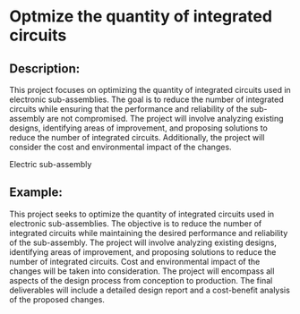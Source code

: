 # Optmize the quantity of integrated circuits

## Description:
This project focuses on optimizing the quantity of integrated circuits used in electronic sub-assemblies. The goal is to reduce the number of integrated circuits while ensuring that the performance and reliability of the sub-assembly are not compromised. The project will involve analyzing existing designs, identifying areas of improvement, and proposing solutions to reduce the number of integrated circuits. Additionally, the project will consider the cost and environmental impact of the changes.

Electric sub-assembly

## Example:
This project seeks to optimize the quantity of integrated circuits used in electronic sub-assemblies. The objective is to reduce the number of integrated circuits while maintaining the desired performance and reliability of the sub-assembly. The project will involve analyzing existing designs, identifying areas of improvement, and proposing solutions to reduce the number of integrated circuits. Cost and environmental impact of the changes will be taken into consideration. The project will encompass all aspects of the design process from conception to production. The final deliverables will include a detailed design report and a cost-benefit analysis of the proposed changes.